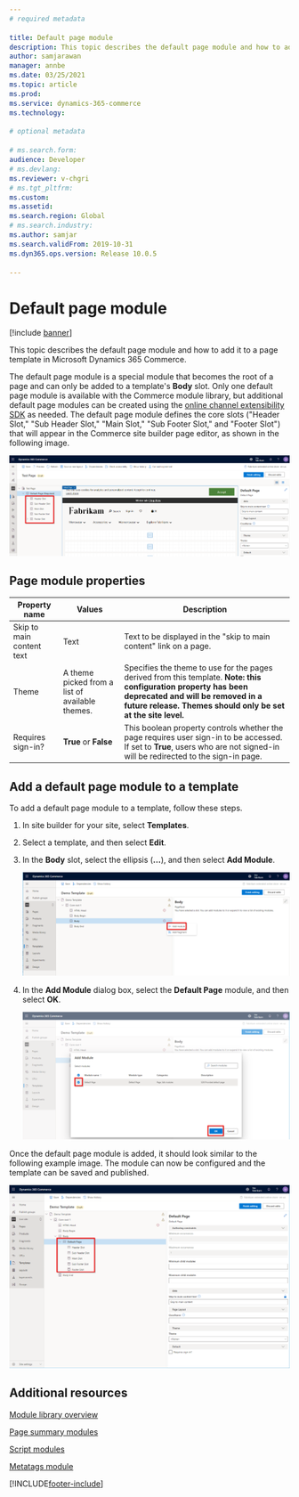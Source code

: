 ```yaml
---
# required metadata

title: Default page module
description: This topic describes the default page module and how to add it to a page template in Microsoft Dynamics 365 Commerce.
author: samjarawan
manager: annbe
ms.date: 03/25/2021
ms.topic: article
ms.prod: 
ms.service: dynamics-365-commerce
ms.technology: 

# optional metadata

# ms.search.form: 
audience: Developer
# ms.devlang: 
ms.reviewer: v-chgri
# ms.tgt_pltfrm: 
ms.custom: 
ms.assetid: 
ms.search.region: Global
# ms.search.industry: 
ms.author: samjar
ms.search.validFrom: 2019-10-31
ms.dyn365.ops.version: Release 10.0.5

---
```


# Default page module

[!include [banner](includes/banner.md)]

This topic describes the default page module and how to add it to a page template in Microsoft Dynamics 365 Commerce.

The default page module is a special module that becomes the root of a page and can only be added to a template's **Body** slot. Only one default page module is available with the Commerce module library, but additional default page modules can be created using the [online channel extensibility SDK](e-commerce-extensibility/overview.md) as needed. The default page module defines the core slots ("Header Slot," "Sub Header Slot," "Main Slot," "Sub Footer Slot," and "Footer Slot") that will appear in the Commerce site builder page editor, as shown in the following image.

![Page module slots](media/page-module-1.png)

## Page module properties

| Property name     | Values | Description |
|-------------------|--------|-------------|
| Skip to main content text | Text | Text to be displayed in the "skip to main content" link on a page. |
| Theme             | A theme picked from a list of available themes. | Specifies the theme to use for the pages derived from this template.  **Note: this configuration property has been deprecated and will be removed in a future release. Themes should only be set at the site level.**
| Requires sign-in? | **True** or **False** | This boolean property controls whether the page requires user sign-in to be accessed. If set to **True**, users who are not signed-in will be redirected to the sign-in page. |

## Add a default page module to a template

To add a default page module to a template, follow these steps.

1. In site builder for your site, select **Templates**. 
1. Select a template, and then select **Edit**.
1. In the **Body** slot, select the ellipsis (**...**), and then select **Add Module**.

    ![Add new module](media/page-module-2.png)

1. In the **Add Module** dialog box, select the **Default Page** module, and then select **OK**.

    ![Add default page module](media/page-module-3.png)

Once the default page module is added, it should look similar to the following example image. The module can now be configured and the template can be saved and published.

![Default page module added](media/page-module-4.png)

## Additional resources

[Module library overview](starter-kit-overview.md)

[Page summary modules](page-summary-module.md)

[Script modules](script-module.md)

[Metatags module](metatags-module.md)


[!INCLUDE[footer-include](../includes/footer-banner.md)]
